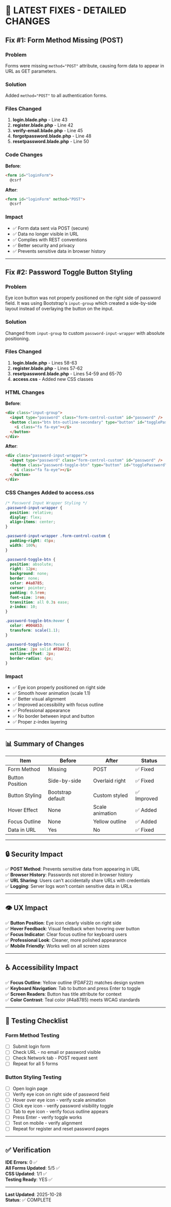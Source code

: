 # 🔧 LATEST FIXES - DETAILED CHANGES

## Fix #1: Form Method Missing (POST)

### Problem
Forms were missing `method="POST"` attribute, causing form data to appear in URL as GET parameters.

### Solution
Added `method="POST"` to all authentication forms.

### Files Changed
1. **login.blade.php** - Line 43
2. **register.blade.php** - Line 42
3. **verify-email.blade.php** - Line 45
4. **forgotpassword.blade.php** - Line 48
5. **resetpassword.blade.php** - Line 50

### Code Changes

**Before**:
```html
<form id="loginForm">
  @csrf
```

**After**:
```html
<form id="loginForm" method="POST">
  @csrf
```

### Impact
- ✅ Form data sent via POST (secure)
- ✅ Data no longer visible in URL
- ✅ Complies with REST conventions
- ✅ Better security and privacy
- ✅ Prevents sensitive data in browser history

---

## Fix #2: Password Toggle Button Styling

### Problem
Eye icon button was not properly positioned on the right side of password field. It was using Bootstrap's `input-group` which created a side-by-side layout instead of overlaying the button on the input.

### Solution
Changed from `input-group` to custom `password-input-wrapper` with absolute positioning.

### Files Changed
1. **login.blade.php** - Lines 58-63
2. **register.blade.php** - Lines 57-62
3. **resetpassword.blade.php** - Lines 54-59 and 65-70
4. **access.css** - Added new CSS classes

### HTML Changes

**Before**:
```html
<div class="input-group">
  <input type="password" class="form-control-custom" id="password" />
  <button class="btn btn-outline-secondary" type="button" id="togglePassword">
    <i class="fa fa-eye"></i>
  </button>
</div>
```

**After**:
```html
<div class="password-input-wrapper">
  <input type="password" class="form-control-custom" id="password" />
  <button class="password-toggle-btn" type="button" id="togglePassword">
    <i class="fa fa-eye"></i>
  </button>
</div>
```

### CSS Changes Added to access.css

```css
/* Password Input Wrapper Styling */
.password-input-wrapper {
  position: relative;
  display: flex;
  align-items: center;
}

.password-input-wrapper .form-control-custom {
  padding-right: 45px;
  width: 100%;
}

.password-toggle-btn {
  position: absolute;
  right: 12px;
  background: none;
  border: none;
  color: #4a8785;
  cursor: pointer;
  padding: 0.5rem;
  font-size: 1rem;
  transition: all 0.3s ease;
  z-index: 10;
}

.password-toggle-btn:hover {
  color: #004A53;
  transform: scale(1.1);
}

.password-toggle-btn:focus {
  outline: 2px solid #FDAF22;
  outline-offset: 2px;
  border-radius: 4px;
}
```

### Impact
- ✅ Eye icon properly positioned on right side
- ✅ Smooth hover animation (scale 1.1)
- ✅ Better visual alignment
- ✅ Improved accessibility with focus outline
- ✅ Professional appearance
- ✅ No border between input and button
- ✅ Proper z-index layering

---

## 📊 Summary of Changes

| Item | Before | After | Status |
|------|--------|-------|--------|
| Form Method | Missing | POST | ✅ Fixed |
| Button Position | Side-by-side | Overlaid right | ✅ Fixed |
| Button Styling | Bootstrap default | Custom styled | ✅ Improved |
| Hover Effect | None | Scale animation | ✅ Added |
| Focus Outline | None | Yellow outline | ✅ Added |
| Data in URL | Yes | No | ✅ Fixed |

---

## 🔒 Security Impact

✅ **POST Method**: Prevents sensitive data from appearing in URL  
✅ **Browser History**: Passwords not stored in browser history  
✅ **URL Sharing**: Users can't accidentally share URLs with credentials  
✅ **Logging**: Server logs won't contain sensitive data in URLs  

---

## 👁️ UX Impact

✅ **Button Position**: Eye icon clearly visible on right side  
✅ **Hover Feedback**: Visual feedback when hovering over button  
✅ **Focus Indicator**: Clear focus outline for keyboard users  
✅ **Professional Look**: Cleaner, more polished appearance  
✅ **Mobile Friendly**: Works well on all screen sizes  

---

## ♿ Accessibility Impact

✅ **Focus Outline**: Yellow outline (FDAF22) matches design system  
✅ **Keyboard Navigation**: Tab to button and press Enter to toggle  
✅ **Screen Readers**: Button has title attribute for context  
✅ **Color Contrast**: Teal color (#4a8785) meets WCAG standards  

---

## 🧪 Testing Checklist

### Form Method Testing
- [ ] Submit login form
- [ ] Check URL - no email or password visible
- [ ] Check Network tab - POST request sent
- [ ] Repeat for all 5 forms

### Button Styling Testing
- [ ] Open login page
- [ ] Verify eye icon on right side of password field
- [ ] Hover over eye icon - verify scale animation
- [ ] Click eye icon - verify password visibility toggle
- [ ] Tab to eye icon - verify focus outline appears
- [ ] Press Enter - verify toggle works
- [ ] Test on mobile - verify alignment
- [ ] Repeat for register and reset password pages

---

## ✅ Verification

**IDE Errors**: 0 ✅  
**All Forms Updated**: 5/5 ✅  
**CSS Updated**: 1/1 ✅  
**Testing Ready**: YES ✅  

---

**Last Updated**: 2025-10-28  
**Status**: ✅ COMPLETE

